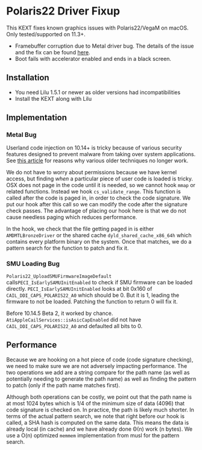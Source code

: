 Polaris22 Driver Fixup
======================
This KEXT fixes known graphics issues with Polaris22/VegaM on macOS. Only tested/supported on 11.3+.

* Framebuffer corruption due to Metal driver bug. The details of the issue and the fix can be found [here](https://osy.gitbook.io/hac-mini-guide/details/metal-driver-fix).
* Boot fails with accelerator enabled and ends in a black screen.

## Installation

* You need Lilu 1.5.1 or newer as older versions had incompatibilities
* Install the KEXT along with Lilu

## Implementation

### Metal Bug

Userland code injection on 10.14+ is tricky because of various security features designed to prevent malware from taking over system applications. See [this article](https://knight.sc/malware/2019/03/15/code-injection-on-macos.html) for reasons why various older techniques no longer work.

We do not have to worry about permissions because we have kernel access, but finding *when* a particular piece of user code is loaded is tricky. OSX does not page in the code until it is needed, so we cannot hook `mmap` or related functions. Instead we hook `cs_validate_range`. This function is called after the code is paged in, in order to check the code signature. We put our hook after this call so we can modify the code after the signature check passes. The advantage of placing our hook here is that we do not cause needless paging which reduces performance.

In the hook, we check that the file getting paged in is either `AMDMTLBronzeDriver` or the shared cache `dyld_shared_cache_x86_64h` which contains every platform binary on the system. Once that matches, we do a pattern search for the function to patch and fix it.

### SMU Loading Bug

`Polaris22_UploadSMUFirmwareImageDefault` calls`PECI_IsEarlySAMUInitEnabled` to check if SMU firmware can be loaded directly. `PECI_IsEarlySAMUInitEnabled` looks at bit 0x160 of `CAIL_DDI_CAPS_POLARIS22_A0` which should be 0. But it is 1, leading the firmware to not be loaded. Patching the function to return 0 will fix it.

Before 10.14.5 Beta 2, it worked by chance. `AtiAppleCailServices::isAsicCapEnabled` did not have `CAIL_DDI_CAPS_POLARIS22_A0` and defaulted all bits to 0.

## Performance

Because we are hooking on a hot piece of code (code signature checking), we need to make sure we are not adversely impacting performance. The two operations we add are a string compare for the path name (as well as potentially needing to generate the path name) as well as finding the pattern to patch (only if the path name matches first).

Although both operations can be costly, we point out that the path name is at most 1024 bytes which is 1/4 of the minimum size of data (4096) that code signature is checked on. In practice, the path is likely much shorter. In terms of the actual pattern search, we note that right before our hook is called, a SHA hash is computed on the same data. This means the data is already local (in cache) and we have already done Θ(n) work (n bytes). We use a O(n) optimized `memmem` implementation from musl for the pattern search.
